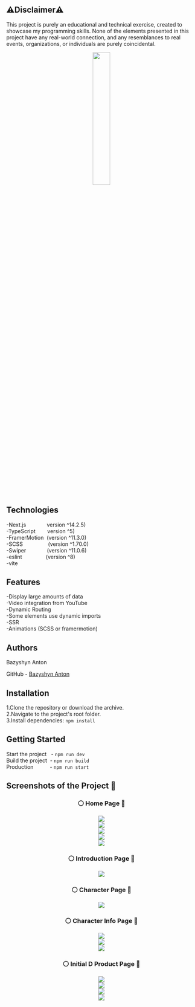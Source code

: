 <h2>⚠️Disclaimer⚠️</h2>

  <p>This project is purely an educational and technical exercise, created to showcase my programming skills. None of the elements presented in this project have any real-world connection, and any resemblances to real events, organizations, or individuals are purely coincidental.</p>
<div align='center'><img style="width:30%" src='https://github.com/user-attachments/assets/1529943b-de24-4c1f-8f2e-72be76c6aa08' /></div>

## Technologies

-Next.js&nbsp;&nbsp;&nbsp;&nbsp;&nbsp;&nbsp;&nbsp;&nbsp;&nbsp;&nbsp;&nbsp;&nbsp;&nbsp; version ^14.2.5) <br/>
-TypeScript&nbsp;&nbsp;&nbsp;&nbsp;&nbsp;&nbsp;&nbsp; version ^5) <br/>
-FramerMotion&nbsp; (version ^11.3.0) <br/>
-SCSS&nbsp;&nbsp;&nbsp;&nbsp;&nbsp;&nbsp;&nbsp;&nbsp;&nbsp;&nbsp;&nbsp;&nbsp;&nbsp;&nbsp;&nbsp;&nbsp; (version ^1.70.0)<br/>
-Swiper&nbsp;&nbsp;&nbsp;&nbsp;&nbsp;&nbsp;&nbsp;&nbsp;&nbsp;&nbsp;&nbsp;&nbsp;&nbsp;&nbsp;(version ^11.0.6)<br/>
-eslint&nbsp;&nbsp;&nbsp;&nbsp;&nbsp;&nbsp;&nbsp;&nbsp;&nbsp;&nbsp;&nbsp;&nbsp;&nbsp;&nbsp;&nbsp; (version ^8) <br/>
-vite 

## Features

-Display large amounts of data <br/>
-Video integration from YouTube <br/>
-Dynamic Routing <br/>
-Some elements use dynamic imports <br/>
-SSR <br/>
-Animations (SCSS or framermotion) 

## Authors
<p>Bazyshyn Anton</p>
<p>GitHub - <a href='https://github.com/BazyshynAnton'>Bazyshyn Anton</a></p> 

## Installation

1.Clone the repository or download the archive.  
2.Navigate to the project's root folder.  
3.Install dependencies: `npm install`  

## Getting Started

Start the project&nbsp; &nbsp;- `npm run dev`    <br/>
Build the project&nbsp;&nbsp;- `npm run build`  <br/>
Production&nbsp; &nbsp; &nbsp; &nbsp; &nbsp; &nbsp;- `npm run start`  <br/>

## Screenshots of the Project 📸  
<div align="center"><h3>⚪ Home Page 🔴</h3></div>  
<div align='center'><img src='https://github.com/user-attachments/assets/f04e4f64-c1a4-449c-9280-f62a71cf25bf' /></div>
<div align='center'><img src='https://github.com/user-attachments/assets/29c83530-14a4-4033-895e-3787eb2c3e3b' /></div>
<div align='center'><img src='https://github.com/user-attachments/assets/bfa5b792-5f39-4d51-90ad-287649be8d66' /></div>
<div align='center'><img src='https://github.com/user-attachments/assets/4c7335e2-90d6-4ece-8a45-b5a534cfd919' /></div>
<div align='center'><img src='https://github.com/user-attachments/assets/ca98c889-e110-483d-b723-02cff50b96bc' /></div>

<div align="center"><h3>⚪ Introduction Page 🔴</h3></div>  
<div align='center'><img src='https://github.com/user-attachments/assets/41ef773f-bae9-4ceb-8c19-1c271818bc3b' /></div>

<div align="center"><h3>⚪ Character Page 🔴</h3></div>  
<div align='center'><img src='https://github.com/user-attachments/assets/25fcc321-272a-4fb8-b458-244a287945e9' /></div>

<div align="center"><h3>⚪ Character Info Page 🔴</h3></div>  
<div align='center'><img src='https://github.com/user-attachments/assets/be831d4e-d8c6-45f4-b790-63ce3d9fb1c1' /></div>
<div align='center'><img src='https://github.com/user-attachments/assets/dff5b75e-fe08-48cf-a111-d93fea420ce7' /></div>
<div align='center'><img src='https://github.com/user-attachments/assets/28da6cf1-699a-4c76-90e4-b1deb37f4470' /></div>

<div align="center"><h3>⚪ Initial D Product Page 🔴</h3></div>  
<div align='center'><img src='https://github.com/user-attachments/assets/5db0de52-0eb9-4759-885f-c3ad8c155f3a' /></div>
<div align='center'><img src='https://github.com/user-attachments/assets/6da2fed1-c3f9-49e1-a5a3-3ca07faf146a' /></div>
<div align='center'><img src='https://github.com/user-attachments/assets/7c3d9666-9331-4ad2-8679-bd252c62e5d3' /></div>
<div align='center'><img src='https://github.com/user-attachments/assets/9b4ffed2-b912-4aaa-a128-e3ea2654c3f3' /></div>



